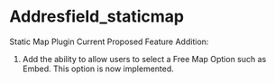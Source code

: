 # Addresfield_staticmap
Static Map Plugin
Current Proposed Feature Addition:
1. Add the ability to allow users to select a Free Map Option such as Embed. This option is now implemented.
